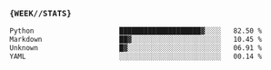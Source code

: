 ### `{WEEK//STATS}` 
<!--START_SECTION:waka-->

```txt
Python                     ████████████████████▓░░░░   82.50 %
Markdown                   ██▓░░░░░░░░░░░░░░░░░░░░░░   10.45 %
Unknown                    █▓░░░░░░░░░░░░░░░░░░░░░░░   06.91 %
YAML                       ░░░░░░░░░░░░░░░░░░░░░░░░░   00.14 %
```

<!--END_SECTION:waka-->

